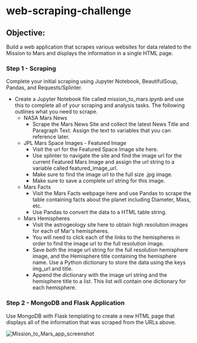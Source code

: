 # web-scraping-challenge

## Objective: 
Build a web application that scrapes various websites for data related to the Mission to Mars and displays the information in a single HTML page.

### Step 1 - Scraping
Complete your initial scraping using Jupyter Notebook, BeautifulSoup, Pandas, and Requests/Splinter.
* Create a Jupyter Notebook file called mission_to_mars.ipynb and use this to complete all of your scraping and analysis tasks. The following outlines what you need to scrape.
  * NASA Mars News
    * Scrape the Mars News Site and collect the latest News Title and Paragraph Text. Assign the text to variables that you can reference later.
  * JPL Mars Space Images - Featured Image
    * Visit the url for the Featured Space Image site here.
    * Use splinter to navigate the site and find the image url for the current Featured Mars Image and assign the url string to a variable called featured_image_url.
    * Make sure to find the image url to the full size .jpg image.
    * Make sure to save a complete url string for this image.
  * Mars Facts
    * Visit the Mars Facts webpage here and use Pandas to scrape the table containing facts about the planet including Diameter, Mass, etc.
    * Use Pandas to convert the data to a HTML table string.
  * Mars Hemispheres
    * Visit the astrogeology site here to obtain high resolution images for each of Mar's hemispheres.
    * You will need to click each of the links to the hemispheres in order to find the image url to the full resolution image.
    * Save both the image url string for the full resolution hemisphere image, and the Hemisphere title containing the hemisphere name. Use a Python dictionary to store the data  using the keys img_url and title.
    * Append the dictionary with the image url string and the hemisphere title to a list. This list will contain one dictionary for each hemisphere.

### Step 2 - MongoDB and Flask Application
Use MongoDB with Flask templating to create a new HTML page that displays all of the information that was scraped from the URLs above.

![Mission_to_Mars_app_screenshot](https://user-images.githubusercontent.com/80739270/130313203-794d7370-0708-446f-ace4-7c19bf202916.png)

